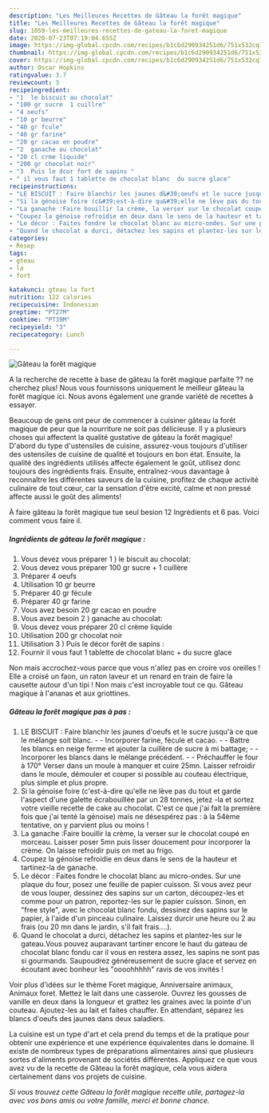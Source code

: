```yaml
---
description: "Les Meilleures Recettes de Gâteau la forêt magique"
title: "Les Meilleures Recettes de Gâteau la forêt magique"
slug: 1059-les-meilleures-recettes-de-gateau-la-foret-magique
date: 2020-07-23T07:19:04.655Z
image: https://img-global.cpcdn.com/recipes/b1c6d290934251d6/751x532cq70/gateau-la-foret-magique-photo-principale-de-la-recette.jpg
thumbnail: https://img-global.cpcdn.com/recipes/b1c6d290934251d6/751x532cq70/gateau-la-foret-magique-photo-principale-de-la-recette.jpg
cover: https://img-global.cpcdn.com/recipes/b1c6d290934251d6/751x532cq70/gateau-la-foret-magique-photo-principale-de-la-recette.jpg
author: Oscar Hopkins
ratingvalue: 3.7
reviewcount: 3
recipeingredient:
- "1  le biscuit au chocolat"
- "100 gr sucre  1 cuillre"
- "4 oeufs"
- "10 gr beurre"
- "40 gr fcule"
- "40 gr farine"
- "20 gr cacao en poudre"
- "2  ganache au chocolat"
- "20 cl crme liquide"
- "200 gr chocolat noir"
- "3  Puis le dcor fort de sapins "
- " il vous faut 1 tablette de chocolat blanc  du sucre glace"
recipeinstructions:
- "LE BISCUIT : Faire blanchir les jaunes d&#39;oeufs et le sucre jusqu&#39;à ce que le mélange soit blanc.  Incorporer farine, fécule et cacao.  Battre les blancs en neige ferme et ajouter la cuillère de sucre à mi battage;  Incorporer les blancs dans le mélange précédent.  Préchauffer le four à 170° Verser dans un moule à manquer et cuire 25mn. Laisser refroidir dans le moule, démouler et couper si possible au couteau électrique, plus simple et plus propre."
- "Si la génoise foire (c&#39;est-à-dire qu&#39;elle ne lève pas du tout et garde l&#39;aspect d&#39;une galette écrabouillée par un 28 tonnes, jetez -la et sortez votre vieille recette de cake au chocolat. C&#39;est ce que j&#39;ai fait la première fois que j&#39;ai tenté la génoise) mais ne désespérez pas : à la 54ème tentative, on y parvient plus ou moins !"
- "La ganache :Faire bouillir la crème, la verser sur le chocolat coupé en morceau. Laisser poser 5mn puis lisser doucement pour incorporer la crème. On laisse refroidir puis on met au frigo."
- "Coupez la génoise refroidie en deux dans le sens de la hauteur et tartinez-la de ganache."
- "Le décor : Faites fondre le chocolat blanc au micro-ondes. Sur une plaque du four, posez une feuille de papier cuisson. Si vous avez peur de vous louper, dessinez des sapins sur un carton, découpez-les et comme pour un patron, reportez-les sur le papier cuisson. Sinon, en &#34;free style&#34;, avec le chocolat blanc fondu, dessinez des sapins sur le papier, à l&#39;aide d&#39;un pinceau culinaire. Laissez durcir une heure ou 2 au frais (ou 20 mn dans le jardin, s&#39;il fait frais....)."
- "Quand le chocolat a durci, détachez les sapins et plantez-les sur le gateau.Vous pouvez auparavant tartiner encore le haut du gateau de chocolat blanc fondu car il vous en restera assez, les sapins ne sont pas si gourmands. Saupoudrez généreusement de sucre glace et servez en écoutant avec bonheur les &#34;oooohhhhh&#34; ravis de vos invités !"
categories:
- Resep
tags:
- gteau
- la
- fort

katakunci: gteau la fort 
nutrition: 122 calories
recipecuisine: Indonesian
preptime: "PT27M"
cooktime: "PT39M"
recipeyield: "3"
recipecategory: Lunch

---
```



![Gâteau la forêt magique](https://img-global.cpcdn.com/recipes/b1c6d290934251d6/751x532cq70/gateau-la-foret-magique-photo-principale-de-la-recette.jpg)

A la recherche de recette à base de gâteau la forêt magique parfaite ?? ne cherchez plus! Nous vous fournissons uniquement le meilleur gâteau la forêt magique ici. Nous avons également une grande variété de recettes à essayer.

Beaucoup de gens ont peur de commencer à cuisiner gâteau la forêt magique de peur que la nourriture ne soit pas délicieuse. Il y a plusieurs choses qui affectent la qualité gustative de gâteau la forêt magique! D'abord du type d'ustensiles de cuisine, assurez-vous toujours d'utiliser des ustensiles de cuisine de qualité et toujours en bon état. Ensuite, la qualité des ingrédients utilisés affecte également le goût, utilisez donc toujours des ingrédients frais. Ensuite, entraînez-vous davantage à reconnaître les différentes saveurs de la cuisine, profitez de chaque activité culinaire de tout cœur, car la sensation d'être excité, calme et non pressé affecte aussi le goût des aliments!

<!--inarticleads1-->

À faire gâteau la forêt magique tue seul besion 12 Ingrédients et 6 pas. Voici comment vous faire il.

##### Ingrédients de gâteau la forêt magique :

1. Vous devez vous préparer 1 ) le biscuit au chocolat:
1. Vous devez vous préparer 100 gr sucre + 1 cuillère
1. Préparer 4 oeufs
1. Utilisation 10 gr beurre
1. Préparer 40 gr fécule
1. Préparer 40 gr farine
1. Vous avez besoin 20 gr cacao en poudre
1. Vous avez besoin 2 ) ganache au chocolat:
1. Vous devez vous préparer 20 cl crème liquide
1. Utilisation 200 gr chocolat noir
1. Utilisation 3 ) Puis le décor forêt de sapins :
1. Fournir  il vous faut 1 tablette de chocolat blanc + du sucre glace


Non mais accrochez-vous parce que vous n&#39;allez pas en croire vos oreilles ! Elle a croisé un faon, un raton laveur et un renard en train de faire la causette autour d&#39;un tipi ! Non mais c&#39;est incroyable tout ce qu. Gâteau magique à l&#39;ananas et aux griottines. 

<!--inarticleads2-->

##### Gâteau la forêt magique pas à pas :

1. LE BISCUIT : Faire blanchir les jaunes d&#39;oeufs et le sucre jusqu&#39;à ce que le mélange soit blanc. -  - Incorporer farine, fécule et cacao. -  - Battre les blancs en neige ferme et ajouter la cuillère de sucre à mi battage; -  - Incorporer les blancs dans le mélange précédent. -  - Préchauffer le four à 170° Verser dans un moule à manquer et cuire 25mn. Laisser refroidir dans le moule, démouler et couper si possible au couteau électrique, plus simple et plus propre.
1. Si la génoise foire (c&#39;est-à-dire qu&#39;elle ne lève pas du tout et garde l&#39;aspect d&#39;une galette écrabouillée par un 28 tonnes, jetez -la et sortez votre vieille recette de cake au chocolat. C&#39;est ce que j&#39;ai fait la première fois que j&#39;ai tenté la génoise) mais ne désespérez pas : à la 54ème tentative, on y parvient plus ou moins !
1. La ganache :Faire bouillir la crème, la verser sur le chocolat coupé en morceau. Laisser poser 5mn puis lisser doucement pour incorporer la crème. On laisse refroidir puis on met au frigo.
1. Coupez la génoise refroidie en deux dans le sens de la hauteur et tartinez-la de ganache.
1. Le décor : Faites fondre le chocolat blanc au micro-ondes. Sur une plaque du four, posez une feuille de papier cuisson. Si vous avez peur de vous louper, dessinez des sapins sur un carton, découpez-les et comme pour un patron, reportez-les sur le papier cuisson. Sinon, en &#34;free style&#34;, avec le chocolat blanc fondu, dessinez des sapins sur le papier, à l&#39;aide d&#39;un pinceau culinaire. Laissez durcir une heure ou 2 au frais (ou 20 mn dans le jardin, s&#39;il fait frais....).
1. Quand le chocolat a durci, détachez les sapins et plantez-les sur le gateau.Vous pouvez auparavant tartiner encore le haut du gateau de chocolat blanc fondu car il vous en restera assez, les sapins ne sont pas si gourmands. Saupoudrez généreusement de sucre glace et servez en écoutant avec bonheur les &#34;oooohhhhh&#34; ravis de vos invités !


Voir plus d&#39;idées sur le thème Foret magique, Anniversaire animaux, Animaux foret. Mettez le lait dans une casserole. Ouvrez les gousses de vanille en deux dans la longueur et grattez les graines avec la pointe d&#39;un couteau. Ajoutez-les au lait et faites chauffer. En attendant, séparez les blancs d&#39;oeufs des jaunes dans deux saladiers. 

<!--inarticleads1-->

<p>
La cuisine est un type d'art et cela prend du temps et de la pratique pour obtenir une expérience et une expérience équivalentes dans le domaine. Il existe de nombreux types de préparations alimentaires ainsi que plusieurs sortes d'aliments provenant de sociétés différentes. Appliquez ce que vous avez vu de la recette de Gâteau la forêt magique, cela vous aidera certainement dans vos projets de cuisine.
</p>

<p>
<i>Si vous trouvez cette Gâteau la forêt magique recette utile, partagez-la avec vos bons amis ou votre famille, merci et bonne chance.</i>
</p>
